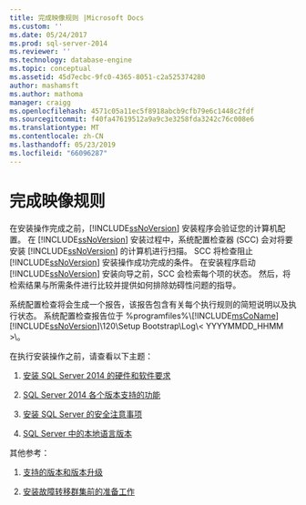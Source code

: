 ```yaml
---
title: 完成映像规则 |Microsoft Docs
ms.custom: ''
ms.date: 05/24/2017
ms.prod: sql-server-2014
ms.reviewer: ''
ms.technology: database-engine
ms.topic: conceptual
ms.assetid: 45d7ecbc-9fc0-4365-8051-c2a525374280
author: mashamsft
ms.author: mathoma
manager: craigg
ms.openlocfilehash: 4571c05a11ec5f8918abcb9cfb79e6c1448c2fdf
ms.sourcegitcommit: f40fa47619512a9a9c3e3258fda3242c76c008e6
ms.translationtype: MT
ms.contentlocale: zh-CN
ms.lasthandoff: 05/23/2019
ms.locfileid: "66096287"
---
```

# <a name="complete-image-rules"></a>完成映像规则
  在安装操作完成之前，[!INCLUDE[ssNoVersion](../../includes/ssnoversion-md.md)] 安装程序会验证您的计算机配置。 在 [!INCLUDE[ssNoVersion](../../includes/ssnoversion-md.md)] 安装过程中，系统配置检查器 (SCC) 会对将要安装 [!INCLUDE[ssNoVersion](../../includes/ssnoversion-md.md)] 的计算机进行扫描。 SCC 将检查阻止 [!INCLUDE[ssNoVersion](../../includes/ssnoversion-md.md)] 安装操作成功完成的条件。 在安装程序启动 [!INCLUDE[ssNoVersion](../../includes/ssnoversion-md.md)] 安装向导之前，SCC 会检索每个项的状态。 然后，将检索结果与所需条件进行比较并提供如何排除妨碍性问题的指导。  
  
 系统配置检查将会生成一个报告，该报告包含有关每个执行规则的简短说明以及执行状态。 系统配置检查报告位于 %programfiles%\\[!INCLUDE[msCoName](../../includes/msconame-md.md)][!INCLUDE[ssNoVersion](../../includes/ssnoversion-md.md)]\120\Setup Bootstrap\Log\\< YYYYMMDD_HHMM >\\。  
  
 在执行安装操作之前，请查看以下主题：  
  
1.  [安装 SQL Server 2014 的硬件和软件要求](hardware-and-software-requirements-for-installing-sql-server.md)  
  
2.  [SQL Server 2014 各个版本支持的功能](../../../2014/getting-started/features-supported-by-the-editions-of-sql-server-2014.md)  
  
3.  [安装 SQL Server 的安全注意事项](../../../2014/sql-server/install/security-considerations-for-a-sql-server-installation.md)  
  
4.  [SQL Server 中的本地语言版本](../../../2014/sql-server/install/local-language-versions-in-sql-server.md)  
  
 其他参考：  
  
1.  [支持的版本和版本升级](../../database-engine/install-windows/supported-version-and-edition-upgrades.md)  
  
2.  [安装故障转移群集前的准备工作](../failover-clusters/install/before-installing-failover-clustering.md)  
  
  
